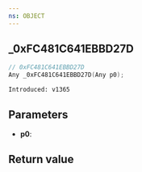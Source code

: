 ```yaml
---
ns: OBJECT
---
```

## _0xFC481C641EBBD27D

```c
// 0xFC481C641EBBD27D
Any _0xFC481C641EBBD27D(Any p0);
```

```
Introduced: v1365
```

## Parameters
* **p0**:

## Return value
